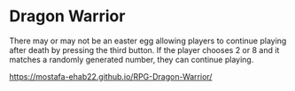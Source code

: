 # Dragon Warrior

There may or may not be an easter egg allowing players to continue playing after death by pressing the third button. If the player chooses 2 or 8 and it matches a randomly generated number, they can continue playing.

https://mostafa-ehab22.github.io/RPG-Dragon-Warrior/
